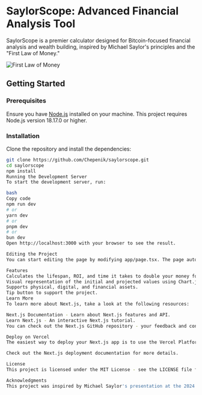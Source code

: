 # SaylorScope: Advanced Financial Analysis Tool

SaylorScope is a premier calculator designed for Bitcoin-focused financial analysis and wealth building, inspired by Michael Saylor's principles and the "First Law of Money."

![First Law of Money](saylorscope/inspiration.jpg)

## Getting Started

### Prerequisites

Ensure you have [Node.js](https://nodejs.org/en/) installed on your machine. This project requires Node.js version 18.17.0 or higher.

### Installation

Clone the repository and install the dependencies:

```bash
git clone https://github.com/Chepenik/saylorscope.git
cd saylorscope
npm install 
Running the Development Server
To start the development server, run:

bash
Copy code
npm run dev
# or
yarn dev
# or
pnpm dev
# or
bun dev
Open http://localhost:3000 with your browser to see the result.

Editing the Project
You can start editing the page by modifying app/page.tsx. The page auto-updates as you edit the file.

Features
Calculates the lifespan, ROI, and time it takes to double your money for various asset types.
Visual representation of the initial and projected values using Chart.js.
Supports physical, digital, and financial assets.
Tip button to support the project.
Learn More
To learn more about Next.js, take a look at the following resources:

Next.js Documentation - Learn about Next.js features and API.
Learn Next.js - An interactive Next.js tutorial.
You can check out the Next.js GitHub repository - your feedback and contributions are welcome!

Deploy on Vercel
The easiest way to deploy your Next.js app is to use the Vercel Platform from the creators of Next.js.

Check out the Next.js deployment documentation for more details.

License
This project is licensed under the MIT License - see the LICENSE file for details.

Acknowledgments
This project was inspired by Michael Saylor's presentation at the 2024 Bitcoin Conference in Nashville.